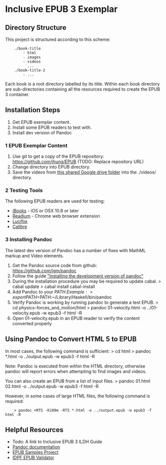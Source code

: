 # Inclusive EPUB 3 Exemplar

## Directory Structure

This project is structured according to this scheme:

        ./book-title
            - html
            - images
            - videos
              ...
        ./book-title-2
            - ...

Each book is a root directory labelled by its title. Within each book directory are sub-directories containing all the resources required to create the EPUB 3 container.

## Installation Steps
1. Get EPUB exemplar content.
2. Install some EPUB readers to test with.
3. Install dev version of Pandoc

### 1 EPUB Exemplar Content

1. Use git to get a copy of the EPUB repository: https://github.com/jhung/EPUB (TODO: Replace repository URL)
2. Change directory into EPUB directory.
3. Save the videos from [this shared Google drive folder](https://drive.google.com/folderview?id=0BxzmBMhbP3nGTXJENVZOcl9pS0E&usp=sharing) into the ./videos/ directory.

### 2 Testing Tools

The following EPUB readers are used for testing:

- [iBooks](http://www.apple.com/ca/ibooks/) - iOS or OSX 10.8 or later
- [Readium](http://readium.org/) - Chrome web browser extension
- [Lucifox](http://lucidor.org/lucifox/)
- [Calibre](http://calibre-ebook.com/)

### 3 Installing Pandoc

The latest dev version of Pandoc has a number of fixes with MathML markup and Video elements.

1. Get the Pandoc source code from github: https://github.com/jgm/pandoc
2. Follow the guide ["Installing the development version of pandoc"](https://github.com/jgm/pandoc/wiki/Installing-the-development-version-of-pandoc)
3. During the installation procedure you may be required to update cabal.
        > cabal update
        > cabal install cabal-install
3. Add Pandoc to your $PATH. Example:
        > export PATH=$PATH:~/Library/Haskell/bin/pandoc
4. Verify Pandoc is working by running pandoc to generate a test EPUB.
        > cd physics-forces_and_motion/html
        > pandoc 01-velocity.html -o ../01-velocity.epub -w epub3 -f html -R
5. Open 01-velocity.epub in an EPUB reader to verify the content converted properly

## Using Pandoc to Convert HTML 5 to EPUB

In most cases, the following command is sufficient:
        > cd html
        > pandoc *.html -o ../output.epub -w epub3 -f html -R

Note: Pandoc is executed from within the HTML directory, otherwise pandoc will report errors when attempting to find images and videos.

You can also create an EPUB from a list of input files.
        > pandoc 01.html 02.html -o ../output.epub -w epub3 -f html -R

However, in some cases of large HTML files, the following command is required:

        > pandoc +RTS -K100m -RTS *.html -o ../output.epub -w epub3 -f html -R


## Helpful Resources

- Todo: A link to Inclusive EPUB 3 ILDH Guide
- [Pandoc documentation](http://johnmacfarlane.net/pandoc/README.html)
- [EPUB Samples Project](https://code.google.com/p/epub-samples/)
- [IDPF EPUB Validator](http://validator.idpf.org/)
